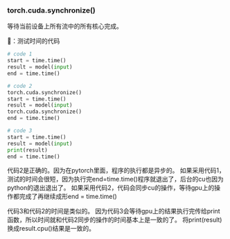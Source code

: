 
### torch.cuda.synchronize()

等待当前设备上所有流中的所有核心完成。

🌰：测试时间的代码

```python
# code 1
start = time.time()
result = model(input)
end = time.time()

# code 2
torch.cuda.synchronize()
start = time.time()
result = model(input)
torch.cuda.synchronize()
end = time.time()

# code 3
start = time.time()
result = model(input)
print(result)
end = time.time()
```

代码2是正确的。因为在pytorch里面，程序的执行都是异步的。
如果采用代码1，测试的时间会很短，因为执行完end=time.time()程序就退出了，后台的cu也因为python的退出退出了。
如果采用代码2，代码会同步cu的操作，等待gpu上的操作都完成了再继续成形end = time.time()

代码3和代码2的时间是类似的。
因为代码3会等待gpu上的结果执行完传给print函数，所以时间就和代码2同步的操作的时间基本上是一致的了。
将print(result)换成result.cpu()结果是一致的。
